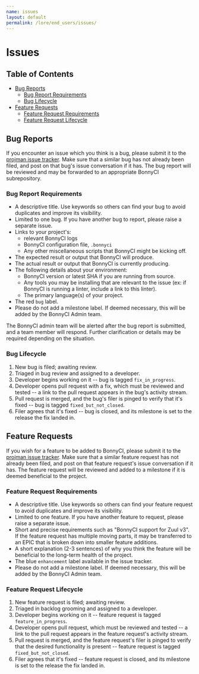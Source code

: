 ```yaml
---
name: issues
layout: default
permalink: /lore/end_users/issues/
---
```


# Issues

## Table of Contents

* [Bug Reports](#bug-reports)
  * [Bug Report Requirements](#bug-report-requirements)
  * [Bug Lifecycle](#bug-lifecycle)
* [Feature Requests](#feature-requests)
  * [Feature Request Requirements](#feature-request-requirements)
  * [Feature Request Lifecycle](#feature-request-lifecycle)

## Bug Reports

If you encounter an issue which you think is a bug, please submit it to the [projman issue tracker](https://github.com/BonnyCI/projman/issues). Make sure that a similar bug has not already been filed, and post on that bug's issue conversation if it has.  The bug report will be reviewed and may be forwarded to an appropriate BonnyCI subrepository.

### Bug Report Requirements

* A descriptive title. Use keywords so others can find your bug to avoid duplicates and improve its visibility.
* Limited to one bug. If you have another bug to report, please raise a separate issue.
* Links to your project's:
  * relevant BonnyCI logs
  * BonnyCI configuration file, `.bonnyci`
  * Any other miscellaneous scripts that BonnyCI might be kicking off.
* The expected result or output that BonnyCI will produce.
* The actual result or output that BonnyCI is currently producing.
* The following details about your environment:
  * BonnyCI version or latest SHA if you are running from source.
  * Any tools you may be installing that are relevant to the issue (ex: if BonnyCI is running a linter, include a link to this linter).
  * The primary language(s) of your project.
* The red `bug` label.
* Please do not add a milestone label. If deemed necessary, this will be added by the BonnyCI Admin team.

The BonnyCI admin team will be alerted after the bug report is submitted, and a team member will respond. Further clarification or details may be required depending on the situation.

### Bug Lifecycle

1. New bug is filed; awaiting review.
2. Triaged in bug review and assigned to a developer.
3. Developer begins working on it -- bug is tagged `fix_in_progress`.
4. Developer opens pull request with a fix, which must be reviewed and tested -- a link to the pull request appears in the bug's activity stream.
5. Pull request is merged, and the bug's filer is pinged to verify that it's fixed -- bug is tagged `fixed_but_not_closed`.
6. Filer agrees that it's fixed -- bug is closed, and its milestone is set to the release the fix landed in.

## Feature Requests

If you wish for a feature to be added to BonnyCI, please submit it to the [projman issue tracker](https://github.com/BonnyCI/projman/issues). Make sure that a similar feature request has not already been filed, and post on that feature request's issue conversation if it has. The feature request will be reviewed and added to a milestone if it is deemed beneficial to the project.

### Feature Request Requirements

* A descriptive title. Use keywords so others can find your feature request to avoid duplicates and improve its visibility.
* Limited to one feature. If you have another feature to request, please raise a separate issue.
* Short and precise requirements such as "BonnyCI support for Zuul v3". If the feature request has multiple moving parts, it may be transferred to an EPIC that is broken down into smaller feature additions.
* A short explanation (2-3 sentences) of why you think the feature will be beneficial to the long-term health of the project.
* The blue `enhancement` label available in the issue tracker.
* Please do not add a milestone label. If deemed necessary, this will be added by the BonnyCI Admin team.

### Feature Request Lifecycle

1. New feature request is filed; awaiting review.
2. Triaged in backlog grooming and assigned to a developer.
3. Developer begins working on it -- feature request is tagged `feature_in_progress`.
4. Developer opens pull request, which must be reviewed and tested -- a link to the pull request appears in the feature request's activity stream.
5. Pull request is merged, and the feature request's filer is pinged to verify that the desired functionality is present -- feature request is tagged `fixed_but_not_closed`.
6. Filer agrees that it's fixed -- feature request is closed, and its milestone is set to the release the fix landed in.
